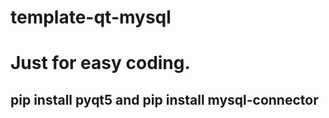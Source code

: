 # template-qt-mysql

<h1>Just for easy coding.</h1>

<h2>pip install pyqt5 and pip install mysql-connector</h2>
